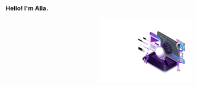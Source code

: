 ### Hello! I'm Alla. 


<p align="right">
<img width="50%" src="img/QA_LOGO.svg" >
</p>



<!--
**FkkfRf/FkkfRf** is a ✨ _special_ ✨ repository because its `README.md` (this file) appears on your GitHub profile.
<p align="left">
<code><img src="img/QA-logo.svg"></code>
</p>
<p align="center">
<img src="img/QA-logo1.svg" width="500">
</p>
Here are some ideas to get you started:

- 🔭 I’m currently working on ...
- 🌱 I’m currently learning ...
- 👯 I’m looking to collaborate on ...
- 🤔 I’m looking for help with ...
- 💬 Ask me about ...
- 📫 How to reach me: ...
- 😄 Pronouns: ...
- ⚡ Fun fact: ...
-->
